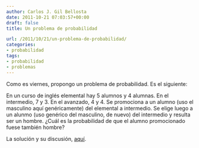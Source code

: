 ```yaml
---
author: Carlos J. Gil Bellosta
date: 2011-10-21 07:03:57+00:00
draft: false
title: Un problema de probabilidad

url: /2011/10/21/un-problema-de-probabilidad/
categories:
- probabilidad
tags:
- probabilidad
- problemas
---
```


Como es viernes, propongo un problema de probabilidad. Es el siguiente:

En un curso de inglés elemental hay 5 alumnos y 4 alumnas. En el intermedio, 7 y 3. En el avanzado, 4 y 4. Se promociona a un alumno (uso el masculino aquí genéricamente) del elemental a intermedio. Se elige luego a un alunmo (uso genérico del masculino, de nuevo) del intermedio y resulta ser un hombre. ¿Cuál es la probabilidad de que el alumno promocionado fuese también hombre?

La solución y su discusión, [aquí](http://www.significancemagazine.org/details/webexclusive/1329917/The-Trouble-with-Bayes-Theorem---The-Simple-and-the-Serious.html).
